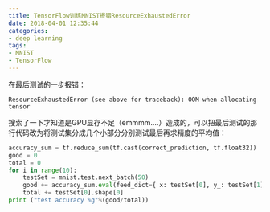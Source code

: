 ```yaml
---
title: TensorFlow训练MNIST报错ResourceExhaustedError
date: 2018-04-01 12:35:44
categories: 
- deep learning
tags:
- MNIST
- TensorFlow
---
```




在最后测试的一步报错：

```shell
ResourceExhaustedError (see above for traceback): OOM when allocating tensor
```

搜索了一下才知道是GPU显存不足（emmmm....）造成的，可以把最后测试的那行代码改为将测试集分成几个小部分分别测试最后再求精度的平均值：

```python
accuracy_sum = tf.reduce_sum(tf.cast(correct_prediction, tf.float32))
good = 0
total = 0
for i in range(10):
    testSet = mnist.test.next_batch(50)
    good += accuracy_sum.eval(feed_dict={ x: testSet[0], y_: testSet[1], keep_prob: 1.0})
    total += testSet[0].shape[0]
print ("test accuracy %g"%(good/total))
```

